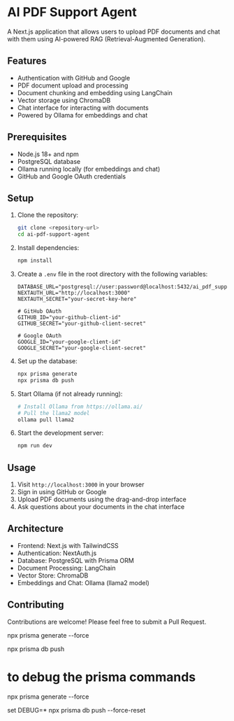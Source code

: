 # AI PDF Support Agent

A Next.js application that allows users to upload PDF documents and chat with them using AI-powered RAG (Retrieval-Augmented Generation).

## Features

- Authentication with GitHub and Google
- PDF document upload and processing
- Document chunking and embedding using LangChain
- Vector storage using ChromaDB
- Chat interface for interacting with documents
- Powered by Ollama for embeddings and chat

## Prerequisites

- Node.js 18+ and npm
- PostgreSQL database
- Ollama running locally (for embeddings and chat)
- GitHub and Google OAuth credentials

## Setup

1. Clone the repository:
   ```bash
   git clone <repository-url>
   cd ai-pdf-support-agent
   ```

2. Install dependencies:
   ```bash
   npm install
   ```

3. Create a `.env` file in the root directory with the following variables:
   ```
   DATABASE_URL="postgresql://user:password@localhost:5432/ai_pdf_support"
   NEXTAUTH_URL="http://localhost:3000"
   NEXTAUTH_SECRET="your-secret-key-here"

   # GitHub OAuth
   GITHUB_ID="your-github-client-id"
   GITHUB_SECRET="your-github-client-secret"

   # Google OAuth
   GOOGLE_ID="your-google-client-id"
   GOOGLE_SECRET="your-google-client-secret"
   ```

4. Set up the database:
   ```bash
   npx prisma generate
   npx prisma db push
   ```

5. Start Ollama (if not already running):
   ```bash
   # Install Ollama from https://ollama.ai/
   # Pull the llama2 model
   ollama pull llama2
   ```

6. Start the development server:
   ```bash
   npm run dev
   ```

## Usage

1. Visit `http://localhost:3000` in your browser
2. Sign in using GitHub or Google
3. Upload PDF documents using the drag-and-drop interface
4. Ask questions about your documents in the chat interface

## Architecture

- Frontend: Next.js with TailwindCSS
- Authentication: NextAuth.js
- Database: PostgreSQL with Prisma ORM
- Document Processing: LangChain
- Vector Store: ChromaDB
- Embeddings and Chat: Ollama (llama2 model)

## Contributing

Contributions are welcome! Please feel free to submit a Pull Request.


npx prisma generate --force

npx prisma db push

# to debug the prisma commands
npx prisma generate --force

set DEBUG=*
npx prisma db push  --force-reset
